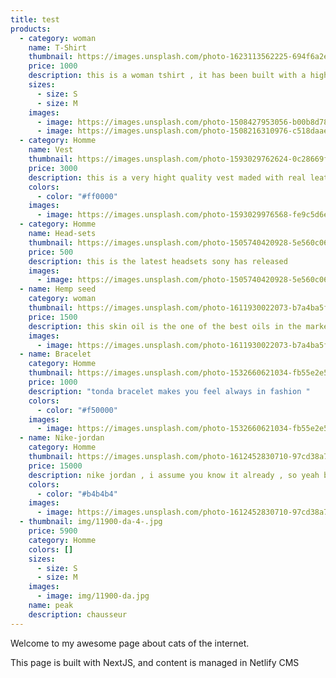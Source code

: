 ```yaml
---
title: test
products:
  - category: woman
    name: T-Shirt
    thumbnail: https://images.unsplash.com/photo-1623113562225-694f6a2ee75e?ixlib=rb-4.0.3&ixid=MnwxMjA3fDB8MHxwaG90by1wYWdlfHx8fGVufDB8fHx8&auto=format&fit=crop&w=387&q=80
    price: 1000
    description: this is a woman tshirt , it has been built with a hight class quality
    sizes:
      - size: S
      - size: M
    images:
      - image: https://images.unsplash.com/photo-1508427953056-b00b8d78ebf5?ixlib=rb-4.0.3&ixid=MnwxMjA3fDB8MHxwaG90by1wYWdlfHx8fGVufDB8fHx8&auto=format&fit=crop&w=870&q=80
      - image: https://images.unsplash.com/photo-1508216310976-c518daae0cdc?ixlib=rb-4.0.3&ixid=MnwxMjA3fDB8MHxwaG90by1wYWdlfHx8fGVufDB8fHx8&auto=format&fit=crop&w=403&q=80
  - category: Homme
    name: Vest
    thumbnail: https://images.unsplash.com/photo-1593029762624-0c28669f2056?ixlib=rb-4.0.3&ixid=MnwxMjA3fDB8MHxwaG90by1wYWdlfHx8fGVufDB8fHx8&auto=format&fit=crop&w=580&q=80
    price: 3000
    description: this is a very hight quality vest maded with real leather ,
    colors:
      - color: "#ff0000"
    images:
      - image: https://images.unsplash.com/photo-1593029976568-fe9c5d6e4317?ixlib=rb-4.0.3&ixid=MnwxMjA3fDB8MHxwaG90by1wYWdlfHx8fGVufDB8fHx8&auto=format&fit=crop&w=580&q=80
  - category: Homme
    name: Head-sets
    thumbnail: https://images.unsplash.com/photo-1505740420928-5e560c06d30e?ixlib=rb-4.0.3&ixid=MnwxMjA3fDB8MHxwaG90by1wYWdlfHx8fGVufDB8fHx8&auto=format&fit=crop&w=870&q=80
    price: 500
    description: this is the latest headsets sony has released
    images:
      - image: https://images.unsplash.com/photo-1505740420928-5e560c06d30e?ixlib=rb-4.0.3&ixid=MnwxMjA3fDB8MHxwaG90by1wYWdlfHx8fGVufDB8fHx8&auto=format&fit=crop&w=870&q=80
  - name: Hemp seed
    category: woman
    thumbnail: https://images.unsplash.com/photo-1611930022073-b7a4ba5fcccd?ixlib=rb-4.0.3&ixid=MnwxMjA3fDB8MHxwaG90by1wYWdlfHx8fGVufDB8fHx8&auto=format&fit=crop&w=387&q=80
    price: 1500
    description: this skin oil is the one of the best oils in the market
    images:
      - image: https://images.unsplash.com/photo-1611930022073-b7a4ba5fcccd?ixlib=rb-4.0.3&ixid=MnwxMjA3fDB8MHxwaG90by1wYWdlfHx8fGVufDB8fHx8&auto=format&fit=crop&w=387&q=80
  - name: Bracelet
    category: Homme
    thumbnail: https://images.unsplash.com/photo-1532660621034-fb55e2e59762?ixlib=rb-4.0.3&ixid=MnwxMjA3fDB8MHxwaG90by1wYWdlfHx8fGVufDB8fHx8&auto=format&fit=crop&w=464&q=80
    price: 1000
    description: "tonda bracelet makes you feel always in fashion "
    colors:
      - color: "#f50000"
    images:
      - image: https://images.unsplash.com/photo-1532660621034-fb55e2e59762?ixlib=rb-4.0.3&ixid=MnwxMjA3fDB8MHxwaG90by1wYWdlfHx8fGVufDB8fHx8&auto=format&fit=crop&w=464&q=80
  - name: Nike-jordan
    category: Homme
    thumbnail: https://images.unsplash.com/photo-1612452830710-97cd38a7b6e8?ixlib=rb-4.0.3&ixid=MnwxMjA3fDB8MHxwaG90by1wYWdlfHx8fGVufDB8fHx8&auto=format&fit=crop&w=387&q=80
    price: 15000
    description: nike jordan , i assume you know it already , so yeah buy and enjoy
    colors:
      - color: "#b4b4b4"
    images:
      - image: https://images.unsplash.com/photo-1612452830710-97cd38a7b6e8?ixlib=rb-4.0.3&ixid=MnwxMjA3fDB8MHxwaG90by1wYWdlfHx8fGVufDB8fHx8&auto=format&fit=crop&w=387&q=80
  - thumbnail: img/11900-da-4-.jpg
    price: 5900
    category: Homme
    colors: []
    sizes:
      - size: S
      - size: M
    images:
      - image: img/11900-da.jpg
    name: peak
    description: chausseur
---
```


Welcome to my awesome page about cats of the internet.

This page is built with NextJS, and content is managed in Netlify CMS

